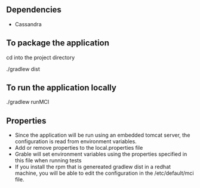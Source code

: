 Dependencies
------------
* Cassandra

To package the application
---------------------------

cd into the project directory

./gradlew dist

To run the application locally
------------------------------

./gradlew runMCI

Properties
----------

* Since the application will be run using an embedded tomcat server, the configuration is read from environment variables.
* Add or remove properties to the local.properties file
* Grable will set environment variables using the properties specified in this file when running tests
* If you install the rpm that is genereated gradlew dist in a redhat machine, you will be able to edit the configuration in the
  /etc/default/mci file.
